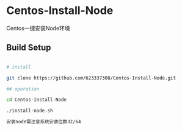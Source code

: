 # Centos-Install-Node
Centos一键安装Node环境

## Build Setup

``` bash

# install 

git clone https://github.com/623337308/Centos-Install-Node.git

## operation

cd Centos-Install-Node

./install-node.sh

安装node需注意系统安装位数32/64

```

